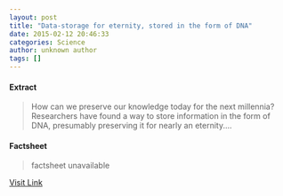 ```yaml
---
layout: post
title: "Data-storage for eternity, stored in the form of DNA"
date: 2015-02-12 20:46:33
categories: Science
author: unknown author
tags: []
---
```



#### Extract
>How can we preserve our knowledge today for the next millennia? Researchers have found a way to store information in the form of DNA, presumably preserving it for nearly an eternity....

#### Factsheet
>factsheet unavailable

[Visit Link](http://feeds.sciencedaily.com/~r/sciencedaily/~3/hz_bs9wKdTQ/150212154633.htm)


